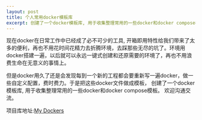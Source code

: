 ```yaml
---
layout: post
title: 个人常用docker模板库
excerpt: 创建了一个docker模板库, 用于收集整理常用的一些docker和docker compose模板。 欢迎大家提交需求(issue/pull request)一起完善模板库。
---
```

现在docker在日常工作中已经成了必不可少的工具, 开箱即用特性给我们带来了太多的便利，再也不用花时间花精力去折腾环境，去踩那些无尽的坑了。环境用docker搭建一遍，以后就可以永远一键式创建和还原需要的环境了，再也不用浪费生命在无意义的事情上。

但是docker用久了还是会发现每到一个新的工程都会要重新写一遍docker，做一些自定义配置，费时费力。于是把这些docker文件做成模板，
创建了一个docker模板库, 用于收集整理常用的一些docker和docker compose模板。 欢迎沟通交流。

项目库地址:[My Dockers](https://github.com/younthu/mydockers)